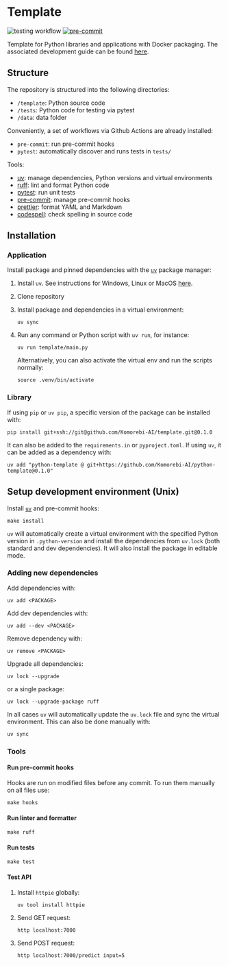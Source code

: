 <!-- markdownlint-disable MD059 -->

# Template

![testing workflow](https://github.com/Komorebi-AI/python-template/actions/workflows/pytest.yml/badge.svg)
[![pre-commit](https://img.shields.io/badge/pre--commit-enabled-brightgreen?logo=pre-commit&logoColor=white)](https://github.com/pre-commit/pre-commit)

Template for Python libraries and applications with Docker packaging. The associated development guide can be found [here](https://github.com/Komorebi-AI/docs/blob/main/python_dev.md).

## Structure

The repository is structured into the following directories:

- `/template`: Python source code
- `/tests`: Python code for testing via pytest
- `/data`: data folder

Conveniently, a set of workflows via Github Actions are already installed:

- `pre-commit`: run pre-commit hooks
- `pytest`: automatically discover and runs tests in `tests/`

Tools:

- [uv](https://docs.astral.sh/uv/): manage dependencies, Python versions and virtual environments
- [ruff](https://docs.astral.sh/ruff/): lint and format Python code
- [pytest](https://docs.pytest.org/en/): run unit tests
- [pre-commit](https://pre-commit.com/): manage pre-commit hooks
- [prettier](https://prettier.io/): format YAML and Markdown
- [codespell](https://github.com/codespell-project/codespell): check spelling in source code

## Installation

### Application

Install package and pinned dependencies with the [`uv`](https://docs.astral.sh/uv/) package manager:

1. Install `uv`. See instructions for Windows, Linux or MacOS [here](https://docs.astral.sh/uv/getting-started/installation/).

2. Clone repository

3. Install package and dependencies in a virtual environment:

   ```{bash}
   uv sync
   ```

4. Run any command or Python script with `uv run`, for instance:

   ```{bash}
   uv run template/main.py
   ```

   Alternatively, you can also activate the virtual env and run the scripts normally:

   ```{bash}
   source .venv/bin/activate
   ```

### Library

If using `pip` or `uv pip`, a specific version of the package can be installed with:

```{bash}
pip install git+ssh://git@github.com/Komorebi-AI/template.git@0.1.0
```

It can also be added to the `requirements.in` or `pyproject.toml`. If using `uv`, it can be added as a dependency with:

```{bash}
uv add "python-template @ git+https://github.com/Komorebi-AI/python-template@0.1.0"
```

## Setup development environment (Unix)

Install [`uv`](https://docs.astral.sh/uv/getting-started/installation/) and pre-commit hooks:

```{bash}
make install
```

`uv` will automatically create a virtual environment with the specified Python version in `.python-version` and install the dependencies from `uv.lock` (both standard and dev dependencies). It will also install the package in editable mode.

### Adding new dependencies

Add dependencies with:

```{bash}
uv add <PACKAGE>
```

Add dev dependencies with:

```{bash}
uv add --dev <PACKAGE>
```

Remove dependency with:

```{bash}
uv remove <PACKAGE>
```

Upgrade all dependencies:

```{bash}
uv lock --upgrade
```

or a single package:

```{bash}
uv lock --upgrade-package ruff
```

In all cases `uv` will automatically update the `uv.lock` file and sync the virtual environment. This can also be done manually with:

```{bash}
uv sync
```

### Tools

#### Run pre-commit hooks

Hooks are run on modified files before any commit. To run them manually on all files use:

```{bash}
make hooks
```

#### Run linter and formatter

```{bash}
make ruff
```

#### Run tests

```{bash}
make test
```

#### Test API

1. Install `httpie` globally:

   ```{bash}
   uv tool install httpie
   ```

2. Send GET request:

   ```{bash}
   http localhost:7000
   ```

3. Send POST request:

   ```{bash}
   http localhost:7000/predict input=5
   ```
